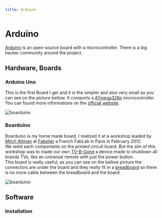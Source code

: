 ```yaml
---
title: Arduino
---
```


# Arduino

<a href="http://en.wikipedia.org/wiki/Arduino">Arduino</a> is an open-source board with a microcontroller.
There is a big hacker community around the project.

## Hardware, Boards

### Arduino Uno

This is the first Board I get and it is the simpler and also very small as you can see on the picture bellow.
It comports a <a href="http://www.atmel.com/dyn/products/product_card.asp?PN=ATmega328P">ATmega328p</a> microcontroller.
You can found more informations on the <a href="http://arduino.cc/en/Main/ArduinoBoardUno">official website</a>.

<img src="http://www.matthieu-keller.info/src/arduinoUno/1.JPG" alt="boarduino"/>

### Boarduino

Boarduino is my home made board. I realized it at a workshop leaded by <a href="http://en.wikipedia.org/wiki/Mitch_Altman">Mitch Altman</a> at <a href="http://fabelier.org/">Fabelier</a> a French FabLab in Paris in February 2012.      
We weld each components on the printed circuit board. But the aim of this workshop was to made our own <a href="http://en.wikipedia.org/wiki/TV_Be_Gone">TV-B-Gone</a> a device made to shutdown all brands TVs, like an universal remote with just the power button.    
This board is really useful, as you can see on the bellow picture the connectors are under the board and they really fit in a <a href="http://en.wikipedia.org/wiki/Breadboard">breadboard</a> so there is no more cable between the breadboard and the board.

<img src="http://www.matthieu-keller.info/src/boarduino/1.JPG" alt="boarduino"/>

## Software

### Installation

